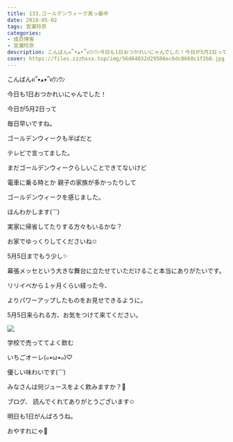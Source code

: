 ```yaml
---
title: 133.ゴールデンウィーク真っ最中
date: 2018-05-02
tags: 宮瀬玲奈
categories: 
- 成员博客
- 宮瀬玲奈
description: こんばんฅ՞•ﻌ•՞ฅﾜﾝﾜﾝ今日も1日おつかれいにゃんでした！今日が5月2日って毎日早いですね。ゴールデンウィークも半ばだとテレビで言ってました。...
cover: https://files.zzzhxxx.top/img/56d64032d29506ec6dc8660c1f2b8.jpg 
---
```





こんばんฅ՞•ﻌ•՞ฅﾜﾝﾜﾝ




今日も1日おつかれいにゃんでした！








今日が5月2日って

毎日早いですね。







ゴールデンウィークも半ばだと

テレビで言ってました。



まだゴールデンウィークらしいことできてないけど

電車に乗る時とか
親子の家族が多かったりして

ゴールデンウィークを感じました。




ほんわかします(*´˘`*)




















実家に帰省してたりする方々もいるかな？



お家でゆっくりしてくださいね✩






















5月5日までもう少し✨





幕張メッセという大きな舞台に立たせていただけること本当にありがたいです。





リリイベから１ヶ月くらい経った今、


よりパワーアップしたものをお見せできるように。










5月5日来られる方、お気をつけて来てください。



























![](https://files.zzzhxxx.top/img/56d64032d29506ec6dc8660c1f2b8.jpg)




学校で売っててよく飲む

いちごオーレ(๑•ω•๑)♡



優しい味わいです(*´˘`*)










みなさんは何ジュースをよく飲みますか？💓
















ブログ、
読んでくれてありがとうございます✩



明日も1日がんばろうね。




おやすれにゃ💓


